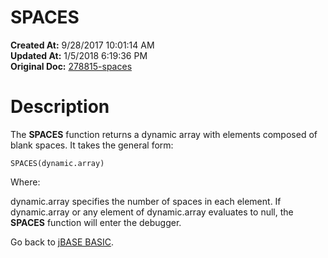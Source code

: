 # SPACES

**Created At:** 9/28/2017 10:01:14 AM  
**Updated At:** 1/5/2018 6:19:36 PM  
**Original Doc:** [278815-spaces](https://docs.jbase.com/36868-jbase-basic/278815-spaces)  


# Description

The **SPACES** function returns a dynamic array with elements composed of blank spaces. It takes the general form:

```
SPACES(dynamic.array)
```

Where:

dynamic.array specifies the number of spaces in each element. If dynamic.array or any element of dynamic.array evaluates to null, the **SPACES** function will enter the debugger.



Go back to [jBASE BASIC](263498-jbase-basic).
